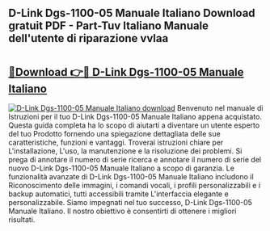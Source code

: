 ## D-Link Dgs-1100-05 Manuale Italiano Download gratuit PDF - Part-Tuv Italiano Manuale dell'utente di riparazione vvlaa

# <h2><a href="http://dff88xt.blite.top/?on=D-Link+Dgs-1100-05+Manuale+Italiano">🔗Download 👉🔴 D-Link Dgs-1100-05 Manuale Italiano</a></h2>

[![D-Link Dgs-1100-05 Manuale Italiano download](https://i.imgur.com/lujVjoI.png)](http://dff88xt.blite.top/?on=D-Link+Dgs-1100-05+Manuale+Italiano)
Benvenuto nel manuale di Istruzioni per il tuo D-Link Dgs-1100-05 Manuale Italiano appena acquistato. Questa guida completa ha lo scopo di aiutarti a diventare un utente esperto del tuo Prodotto fornendo una spiegazione dettagliata delle sue caratteristiche, funzioni e vantaggi. Troverai istruzioni chiare per L'installazione, L'uso, la manutenzione e la risoluzione dei problemi. Si prega di annotare il numero di serie ricerca e annotare il numero di serie del nuovo D-Link Dgs-1100-05 Manuale Italiano a scopo di garanzia. Le funzionalità avanzate di D-Link Dgs-1100-05 Manuale Italiano includono il Riconoscimento delle immagini, i comandi vocali, i profili personalizzabili e i backup automatici, tutti accessibili tramite L'interfaccia elegante e personalizzabile. Siamo impegnati nel tuo successo, D-Link Dgs-1100-05 Manuale Italiano. Il nostro obiettivo è consentirti di ottenere i migliori risultati.
